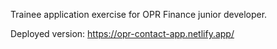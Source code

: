 Trainee application exercise for OPR Finance junior developer.

Deployed version: https://opr-contact-app.netlify.app/
